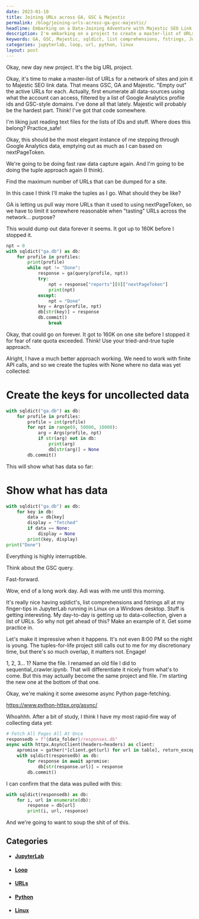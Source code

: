 ```yaml
---
date: 2023-01-10
title: Joining URLs across GA, GSC & Majestic
permalink: /blog/joining-urls-across-ga-gsc-majestic/
headline: Embarking on a Data-Joining Adventure with Majestic SEO Link Data!
description: I'm embarking on a project to create a master-list of URLs with Majestic SEO link data, using sqldict, list comprehensions, fstrings, JupyterLab, Linux, Windows, and async Python page-fetching. I'm using client.get(url) to retrieve data from a table, and have printed out the data to confirm it was correctly retrieved. Come join me on my journey!
keywords: GA, GSC, Majestic, sqldict, list comprehensions, fstrings, JupyterLab, Linux, Windows, async, Python, page-fetching, client.get, url, responsedb, loop, store, retrieve, confirm
categories: jupyterlab, loop, url, python, linux
layout: post
---
```


Okay, new day new project. It's the big URL project.

Okay, it's time to make a master-list of URLs for a network of sites and join
it to Majestic SEO link data. That means GSC, GA and Majestic. "Empty out" the
active URLs for each. Actually, first enumerate all data-sources using what the
account can access, filtered by a list of Google Analytics profile ids and
GSC-style domains. I've done all that lately. Majestic will probably be the
hardest part. Think! I've got that code somewhere.

I'm liking just reading text files for the lists of IDs and stuff. Where does
this belong? Practice_safe!

Okay, this should be the most elegant instance of me stepping through Google
Analytics data, emptying out as much as I can based on nextPageToken.

We're going to be doing fast raw data capture again. And I'm going to be doing
the tuple approach again (I think).

Find the maximum number of URLs that can be dumped for a site.

In this case I think I'll make the tuples as I go. What should they be like?

GA is letting us pull way more URLs than it used to using nextPageToken, so we
have to limit it somewhere reasonable when "tasting" URLs across the network...
purpose?

This would dump out data forever it seems. It got up to 160K before I stopped
it.

```python
npt = 0
with sqldict("ga.db") as db:
    for profile in profiles:
        print(profile)
        while npt != "Done":
            response = ga(query(profile, npt))
            try:
                npt = response["reports"][0]["nextPageToken"]
                print(npt)
            except:
                npt = "Done"
            key = Args(profile, npt)
            db[str(key)] = response
            db.commit()
                break
```

Okay, that could go on forever. It got to 160K on one site before I stopped it
for fear of rate quota exceeded. Think! Use your tried-and-true tuple approach.

Alright, I have a much better approach working. We need to work with finite API
calls, and so we create the tuples with None where no data was yet collected:

# Create the keys for uncollected data

```python
with sqldict("ga.db") as db:
    for profile in profiles:
        profile = int(profile)
        for npt in range(0, 50000, 10000):
            arg = Args(profile, npt)
            if str(arg) not in db:
                print(arg)
                db[str(arg)] = None
        db.commit()
```

This will show what has data so far:

# Show what has data

```python
with sqldict("ga.db") as db:
    for key in db:
        data = db[key]
        display = "fetched"
        if data == None:
            display = None
        print(key, display)
print("Done")
```

Everything is highly interruptible.

Think about the GSC query.

Fast-forward.

Wow, end of a long work day. Adi was with me until this morning.

It's really nice having sqldict's, list comprehensions and fstrings all at my
finger-tips in JupyterLab running in Linux on a Windows desktop. Stuff is
getting interesting. My day-to-day is getting up to data-collection, given a
list of URLs. So why not get ahead of this? Make an example of it. Get some
practice in.

Let's make it impressive when it happens. It's not even 8:00 PM so the night is
young. The tuples-for-life project still calls out to me for my discretionary
time, but there's so much overlap, it matters not. Engage!

1, 2, 3... 1? Name the file. I renamed an old file I did to
sequential_crawler.ipynb. That will differentiate it nicely from what's to
come. But this may actually become the same project and file. I'm starting the
new one at the bottom of that one.

Okay, we're making it some awesome async Python page-fetching.

https://www.python-httpx.org/async/

Whoahhh. After a bit of study, I think I have my most rapid-fire way of
collecting data yet:

```python
# Fetch All Pages All At Once
responsedb = f"{data_folder}/responses.db"
async with httpx.AsyncClient(headers=headers) as client:
    apromise = gather(*[client.get(url) for url in table], return_exceptions=True)
    with sqldict(responsedb) as db:
        for response in await apromise:
            db[str(response.url)] = response
        db.commit()
```

I can confirm that the data was pulled with this:

```python
with sqldict(responsedb) as db:
    for i, url in enumerate(db):
        response = db[url]
        print(i, url, response)
```

And we're going to want to soup the shit of of this.


## Categories

<ul>
<li><h4><a href='/jupyterlab/'>JupyterLab</a></h4></li>
<li><h4><a href='/loop/'>Loop</a></h4></li>
<li><h4><a href='/url/'>URLs</a></h4></li>
<li><h4><a href='/python/'>Python</a></h4></li>
<li><h4><a href='/linux/'>Linux</a></h4></li></ul>